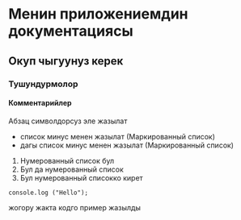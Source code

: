 # Менин приложениемдин документациясы
## Окуп чыгуунуз керек
### Тушундурмолор
#### Комментарийлер

Абзац символдорсуз эле жазылат

- список минус менен жазылат (Маркированный список)
- дагы список минус менен жазылат (Маркированный список)

1. Нумерованный список бул
2. Бул да нумерованный список
3. Бул нумерованный списокко кирет

``` 
console.log ("Hello");
```
жогору жакта кодго пример жазылды
